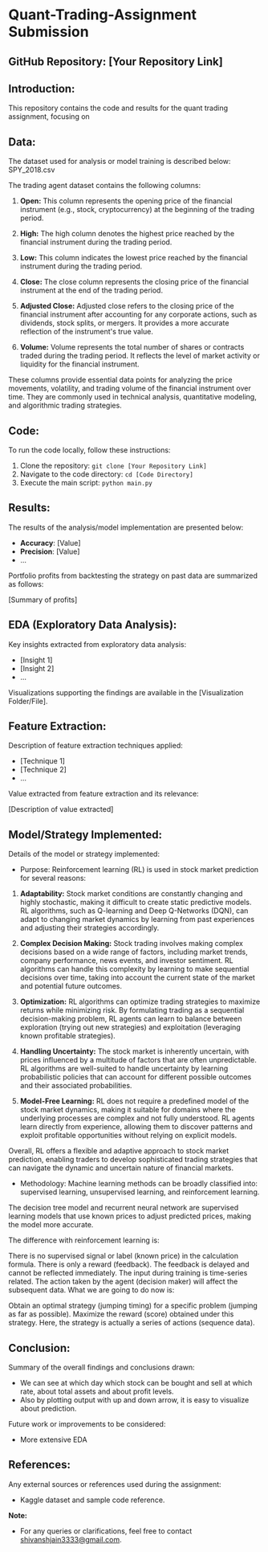 # Quant-Trading-Assignment Submission

## GitHub Repository: [Your Repository Link]

## Introduction:
This repository contains the code and results for the quant trading assignment, focusing on 

## Data:
The dataset used for analysis or model training is described below: SPY_2018.csv

The trading agent dataset contains the following columns:

1. **Open:** This column represents the opening price of the financial instrument (e.g., stock, cryptocurrency) at the beginning of the trading period.

2. **High:** The high column denotes the highest price reached by the financial instrument during the trading period.

3. **Low:** This column indicates the lowest price reached by the financial instrument during the trading period.

4. **Close:** The close column represents the closing price of the financial instrument at the end of the trading period.

5. **Adjusted Close:** Adjusted close refers to the closing price of the financial instrument after accounting for any corporate actions, such as dividends, stock splits, or mergers. It provides a more accurate reflection of the instrument's true value.

6. **Volume:** Volume represents the total number of shares or contracts traded during the trading period. It reflects the level of market activity or liquidity for the financial instrument.

These columns provide essential data points for analyzing the price movements, volatility, and trading volume of the financial instrument over time. They are commonly used in technical analysis, quantitative modeling, and algorithmic trading strategies.

## Code:

To run the code locally, follow these instructions:

1. Clone the repository: `git clone [Your Repository Link]`
2. Navigate to the code directory: `cd [Code Directory]`
3. Execute the main script: `python main.py`

## Results:
The results of the analysis/model implementation are presented below:

- **Accuracy**: [Value]
- **Precision**: [Value]
- ...

Portfolio profits from backtesting the strategy on past data are summarized as follows:

[Summary of profits]

## EDA (Exploratory Data Analysis):
Key insights extracted from exploratory data analysis:

- [Insight 1]
- [Insight 2]
- ...

Visualizations supporting the findings are available in the [Visualization Folder/File].

## Feature Extraction:
Description of feature extraction techniques applied:

- [Technique 1]
- [Technique 2]
- ...

Value extracted from feature extraction and its relevance:

[Description of value extracted]

## Model/Strategy Implemented:
Details of the model or strategy implemented:

- Purpose: Reinforcement learning (RL) is used in stock market prediction for several reasons:

1. **Adaptability:** Stock market conditions are constantly changing and highly stochastic, making it difficult to create static predictive models. RL algorithms, such as Q-learning and Deep Q-Networks (DQN), can adapt to changing market dynamics by learning from past experiences and adjusting their strategies accordingly.

2. **Complex Decision Making:** Stock trading involves making complex decisions based on a wide range of factors, including market trends, company performance, news events, and investor sentiment. RL algorithms can handle this complexity by learning to make sequential decisions over time, taking into account the current state of the market and potential future outcomes.

3. **Optimization:** RL algorithms can optimize trading strategies to maximize returns while minimizing risk. By formulating trading as a sequential decision-making problem, RL agents can learn to balance between exploration (trying out new strategies) and exploitation (leveraging known profitable strategies).

4. **Handling Uncertainty:** The stock market is inherently uncertain, with prices influenced by a multitude of factors that are often unpredictable. RL algorithms are well-suited to handle uncertainty by learning probabilistic policies that can account for different possible outcomes and their associated probabilities.

5. **Model-Free Learning:** RL does not require a predefined model of the stock market dynamics, making it suitable for domains where the underlying processes are complex and not fully understood. RL agents learn directly from experience, allowing them to discover patterns and exploit profitable opportunities without relying on explicit models.

Overall, RL offers a flexible and adaptive approach to stock market prediction, enabling traders to develop sophisticated trading strategies that can navigate the dynamic and uncertain nature of financial markets.
- Methodology: Machine learning methods can be broadly classified into: supervised learning, unsupervised learning, and reinforcement learning.

The decision tree model and recurrent neural network are supervised learning models that use known prices to adjust predicted prices, making the model more accurate.

The difference with reinforcement learning is:

There is no supervised signal or label (known price) in the calculation formula. There is only a reward (feedback).
The feedback is delayed and cannot be reflected immediately.
The input during training is time-series related.
The action taken by the agent (decision maker) will affect the subsequent data.
What we are going to do now is:

Obtain an optimal strategy (jumping timing) for a specific problem (jumping as far as possible).
Maximize the reward (score) obtained under this strategy.
Here, the strategy is actually a series of actions (sequence data).

## Conclusion:
Summary of the overall findings and conclusions drawn:

- We can see at which day which stock can be bought and sell at which rate, about total assets and about profit levels.
- Also by plotting output with up and down arrow, it is easy to visualize about prediction.


Future work or improvements to be considered:

- More extensive EDA

## References:
Any external sources or references used during the assignment:

- Kaggle dataset and sample code reference.


**Note:** 
- For any queries or clarifications, feel free to contact shivanshjain3333@gmail.com.
